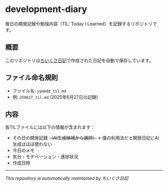 # development-diary

毎日の開発記録や勉強内容（TIL: Today I Learned）を記録するリポジトリです。

## 概要

このリポジトリは[ちいくさ日記](https://chiikusa-diary.fly.dev)で作成された日記を自動で保存しています。

## ファイル命名規則

- ファイル名: `yymmdd_til.md`
- 例: `250627_til.md` (2025年6月27日の記録)

## 内容

各TILファイルには以下の情報が含まれます：

- その日の開発記録 ~~（AI生成候補から選択）~~ ←僕の利用法だと開発日記にAI生成はほぼ使わない
- 今日のメモ
- 気分・モチベーション・進捗状況
- 作成日時

---
*This repository is automatically maintained by ちいくさ日記*
